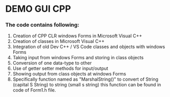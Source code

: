 # DEMO GUI CPP
### The code contains following:

1. Creation of CPP CLR windows Forms in Microsoft Visual C++
2. Creation of classes in Microsoft Visual C++
3. Integration of old Dev C++ / VS Code classes and objects with windows Forms
4. Taking input from windows Forms and storing in class objects
5. Conversion of one data-type to other
6. Use of getter setter methods for input/output
7. Showing output from class objects at windows Forms
8. Specifically function named as "MarshalString()" to convert of String (capital S String) to string (small s string) this function can be found in code of Form1.h file.
